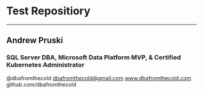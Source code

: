 # Test Repositiory

---

## Andrew Pruski

### SQL Server DBA, Microsoft Data Platform MVP, & Certified Kubernetes Administrator

@dbafromthecold
dbafromthecold@gmail.com
www.dbafromthecold.com
github.com/dbafromthecold


